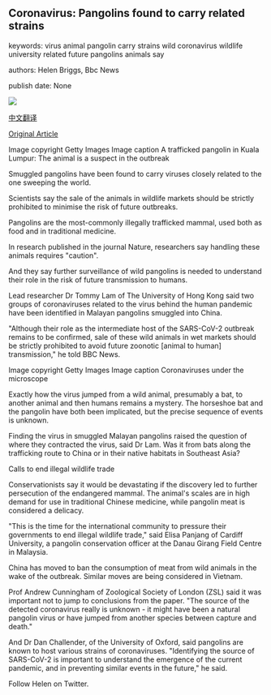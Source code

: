 ## Coronavirus: Pangolins found to carry related strains

keywords: virus animal pangolin carry strains wild coronavirus wildlife university related future pangolins animals say

authors: Helen Briggs, Bbc News

publish date: None

![](https://ichef.bbci.co.uk/news/1024/branded_news/171F7/production/_110911749_gettyimages-51341736.jpg)

[中文翻译](Coronavirus%3A%20Pangolins%20found%20to%20carry%20related%20strains_zh.md)

[Original Article](https://www.bbc.com/news/science-environment-52048195)

Image copyright Getty Images Image caption A trafficked pangolin in Kuala Lumpur: The animal is a suspect in the outbreak

Smuggled pangolins have been found to carry viruses closely related to the one sweeping the world.

Scientists say the sale of the animals in wildlife markets should be strictly prohibited to minimise the risk of future outbreaks.

Pangolins are the most-commonly illegally trafficked mammal, used both as food and in traditional medicine.

In research published in the journal Nature, researchers say handling these animals requires "caution".

And they say further surveillance of wild pangolins is needed to understand their role in the risk of future transmission to humans.

Lead researcher Dr Tommy Lam of The University of Hong Kong said two groups of coronaviruses related to the virus behind the human pandemic have been identified in Malayan pangolins smuggled into China.

"Although their role as the intermediate host of the SARS-CoV-2 outbreak remains to be confirmed, sale of these wild animals in wet markets should be strictly prohibited to avoid future zoonotic [animal to human] transmission," he told BBC News.

Image copyright Getty Images Image caption Coronaviruses under the microscope

Exactly how the virus jumped from a wild animal, presumably a bat, to another animal and then humans remains a mystery. The horseshoe bat and the pangolin have both been implicated, but the precise sequence of events is unknown.

Finding the virus in smuggled Malayan pangolins raised the question of where they contracted the virus, said Dr Lam. Was it from bats along the trafficking route to China or in their native habitats in Southeast Asia?

Calls to end illegal wildlife trade

Conservationists say it would be devastating if the discovery led to further persecution of the endangered mammal. The animal's scales are in high demand for use in traditional Chinese medicine, while pangolin meat is considered a delicacy.

"This is the time for the international community to pressure their governments to end illegal wildlife trade," said Elisa Panjang of Cardiff University, a pangolin conservation officer at the Danau Girang Field Centre in Malaysia.

China has moved to ban the consumption of meat from wild animals in the wake of the outbreak. Similar moves are being considered in Vietnam.

Prof Andrew Cunningham of Zoological Society of London (ZSL) said it was important not to jump to conclusions from the paper. "The source of the detected coronavirus really is unknown - it might have been a natural pangolin virus or have jumped from another species between capture and death."

And Dr Dan Challender, of the University of Oxford, said pangolins are known to host various strains of coronaviruses. "Identifying the source of SARS-CoV-2 is important to understand the emergence of the current pandemic, and in preventing similar events in the future," he said.

Follow Helen on Twitter.
